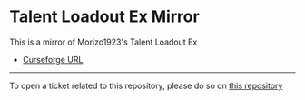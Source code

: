 # Talent Loadout Ex Mirror

This is a mirror of Morizo1923's Talent Loadout Ex

- [Curseforge URL](https://www.curseforge.com/wow/addons/talent-loadout-ex)

----

To open a ticket related to this repository, please do so on [this repository](https://github.com/curseforge-mirror/.github)